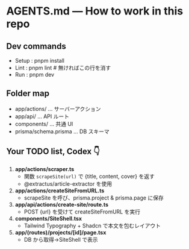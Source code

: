 # AGENTS.md ― How to work in this repo
## Dev commands
- Setup : pnpm install
- Lint  : pnpm lint        # 無ければこの行を消す
- Run   : pnpm dev

## Folder map
- app/actions/            … サーバーアクション
- app/api/                … API ルート
- components/             … 共通 UI
- prisma/schema.prisma    … DB スキーマ

## Your TODO list, Codex 👇
1. **app/actions/scraper.ts**  
   - 関数 `scrapeSite(url)` で {title, content, cover} を返す  
   - @extractus/article-extractor を使用
2. **app/actions/createSiteFromURL.ts**  
   - scrapeSite を呼び、prisma.project & prisma.page に保存  
3. **app/api/actions/create-site/route.ts**  
   - POST {url} を受けて createSiteFromURL を実行  
4. **components/SiteShell.tsx**  
   - Tailwind Typography + Shadcn で本文を包むレイアウト  
5. **app/(routes)/projects/[id]/page.tsx**  
   - DB から取得→SiteShell で表示
